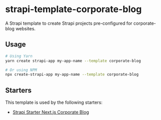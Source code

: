 # strapi-template-corporate-blog

A Strapi template to create Strapi projects pre-configured for corporate-blog websites.

## Usage

```bash
# Using Yarn
yarn create strapi-app my-app-name --template corporate-blog

# Or using NPM
npx create-strapi-app my-app-name --template corporate-blog
```

## Starters

This template is used by the following starters:

* [Strapi Starter Next.js Corporate Blog]()
